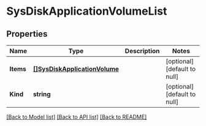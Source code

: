 # SysDiskApplicationVolumeList

## Properties
Name | Type | Description | Notes
------------ | ------------- | ------------- | -------------
**Items** | [**[]SysDiskApplicationVolume**](sys_disk_applicationVolume.md) |  | [optional] [default to null]
**Kind** | **string** |  | [optional] [default to null]

[[Back to Model list]](../README.md#documentation-for-models) [[Back to API list]](../README.md#documentation-for-api-endpoints) [[Back to README]](../README.md)


